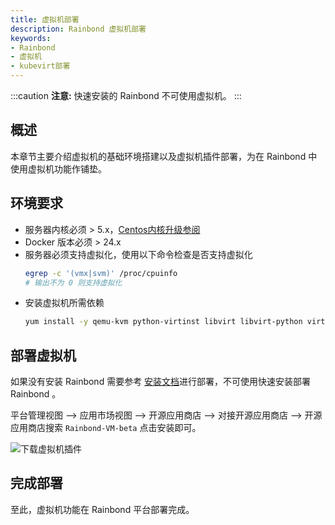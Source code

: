 ```yaml
---
title: 虚拟机部署
description: Rainbond 虚拟机部署
keywords: 
- Rainbond
- 虚拟机
- kubevirt部署
---
```


:::caution
**注意:** 快速安装的 Rainbond 不可使用虚拟机。
:::

## 概述

本章节主要介绍虚拟机的基础环境搭建以及虚拟机插件部署，为在 Rainbond 中使用虚拟机功能作铺垫。


## 环境要求

* 服务器内核必须 > 5.x，[Centos内核升级参阅](https://t.goodrain.com/d/9-centos)
* Docker 版本必须 > 24.x
* 服务器必须支持虚拟化，使用以下命令检查是否支持虚拟化
  ```bash
  egrep -c '(vmx|svm)' /proc/cpuinfo
  # 输出不为 0 则支持虚拟化
  ```
* 安装虚拟机所需依赖
  ```bash
  yum install -y qemu-kvm python-virtinst libvirt libvirt-python virt-manager libguestfs-tools bridge-utils virt-install
  ```

## 部署虚拟机

如果没有安装 Rainbond 需要参考 [安装文档](/docs/installation/)进行部署，不可使用快速安装部署 Rainbond 。


平台管理视图 --> 应用市场视图 --> 开源应用商店 --> 对接开源应用商店 --> 开源应用商店搜索 `Rainbond-VM-beta` 点击安装即可。

<img src="https://static.goodrain.com/docs/5.16.0/vm1.pic.jpg" title="下载虚拟机插件"/>


## 完成部署

至此，虚拟机功能在 Rainbond 平台部署完成。
